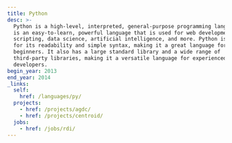 ```yaml
---
title: Python
desc: >-
  Python is a high-level, interpreted, general-purpose programming language. It
  is an easy-to-learn, powerful language that is used for web development,
  scripting, data science, artificial intelligence, and more. Python is known
  for its readability and simple syntax, making it a great language for
  beginners. It also has a large standard library and a wide range of
  third-party libraries, making it a versatile language for experienced
  developers.
begin_year: 2013
end_year: 2014
_links:
  self:
    href: /languages/py/
  projects:
    - href: /projects/agdc/
    - href: /projects/centroid/
  jobs:
    - href: /jobs/rdi/
---
```

